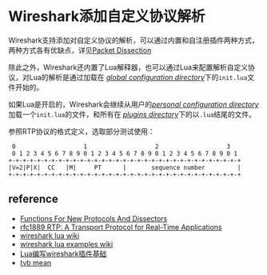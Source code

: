 # Wireshark添加自定义协议解析























Wireshark支持添加对自定义协议的解析，可以通过内置和自注册插件两种方式，两种方式各有优缺点，详见[Packet Dissection](https://www.wireshark.org/docs/wsdg_html_chunked/ChapterDissection.html)

除此之外，Wireshark还内置了Lua解释器，也可以通过Lua来配置解析自定义协议，对Lua的解析是通过加载在 [*global configuration directory*](https://www.wireshark.org/docs/wsug_html_chunked/ChAppFilesConfigurationSection.html)下的`init.lua`文件开始的。

如果Lua是开启的，Wireshark会继续从用户的[*personal configuration directory*](https://www.wireshark.org/docs/wsug_html_chunked/ChAppFilesConfigurationSection.html)加载一个`init.lua`的文件，和所有在 [*plugins directory*](https://www.wireshark.org/docs/wsug_html_chunked/ChPluginFolders.html)下的以`.lua`结尾的文件。





















参照RTP协议的格式定义，选取部分测试使用：

```
 0                   1                   2                   3
 0 1 2 3 4 5 6 7 8 9 0 1 2 3 4 5 6 7 8 9 0 1 2 3 4 5 6 7 8 9 0 1
+-+-+-+-+-+-+-+-+-+-+-+-+-+-+-+-+-+-+-+-+-+-+-+-+-+-+-+-+-+-+-+-+
|V=2|P|X|  CC   |M|     PT      |       sequence number         |
+-+-+-+-+-+-+-+-+-+-+-+-+-+-+-+-+-+-+-+-+-+-+-+-+-+-+-+-+-+-+-+-+
```





































## reference

- [Functions For New Protocols And Dissectors](https://www.wireshark.org/docs/wsdg_html_chunked/lua_module_Proto.html)
- [rfc1889 RTP: A Transport Protocol for Real-Time Applications](https://www.rfc-editor.org/rfc/rfc1889.html)
- [wireshark lua wiki](https://wiki.wireshark.org/Lua)
- [wireshark lua examples wiki](https://wiki.wireshark.org/Lua/Examples)
- [Lua编写wireshark插件基础](https://blog.csdn.net/chen_jianjian/article/details/81502840)
- [tvb mean](https://stackoverflow.com/questions/55510128/what-does-tvboffsetstring-mean)



